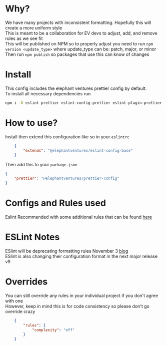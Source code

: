 # Why?
We have many projects with inconsistent formatting. Hopefully this will create a more uniform style  
This is meant to be a collaboration for EV devs to adjust, add, and remove rules as we see fit  
This will be published on NPM so to properly adjust you need to run `npm version <update_type>` where update_type can be: patch, major, or minor  
Then run `npm publish` so packages that use this can know of changes


# Install  
This config includes the elephant ventures prettier config by default.  
To install all necessary dependencies run  
```bash
npm i -D eslint prettier eslint-config-prettier eslint-plugin-prettier @elephantventures/prettier-config @elephantventures/eslint-config-base
```

# How to use?
Install then extend this configuration like so in your `eslintrc`
```json
    {
        "extends": "@elephantventures/eslint-config-base"
    }
```
Then add this to your `package.json`
```json
{
    "prettier": "@elephantventures/prettier-config"
}
```

# Configs and Rules used
Eslint Recommended with some additional rules that can be found [here](https://eslint.org/docs/latest/rules/)  

# ESLint Notes
ESlint will be deprecating formatting rules November 3 [blog](https://eslint.org/blog/2023/10/deprecating-formatting-rules/)  
ESlint is also changing their configuration format in the next major release v9  


# Overrides
You can still override any rules in your individual project if you don't agree with one  
However, keep in mind this is for code consistency so please don't go override crazy
```json
    {
        "rules": {
            "complexity": "off"
        }
    }
```
